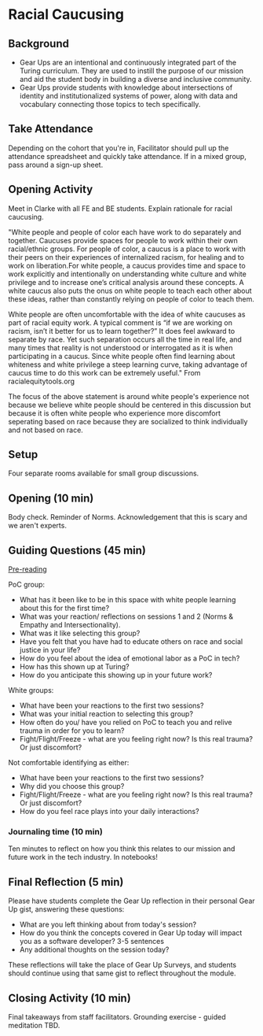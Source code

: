 # Racial Caucusing

## Background

- Gear Ups are an intentional and continuously integrated part of the Turing curriculum. They are used to instill the purpose of our mission and aid the student body in building a diverse and inclusive community.
- Gear Ups provide students with knowledge about intersections of identity and institutionalized systems of power, along with data and vocabulary connecting those topics to tech specifically.

## Take Attendance
Depending on the cohort that you're in, Facilitator should pull up the attendance spreadsheet and quickly take attendance. If in a mixed group, pass around a sign-up sheet.

## Opening Activity 

Meet in Clarke with all FE and BE students. Explain rationale for racial caucusing. 

"White people and people of color each have work to do separately and together. Caucuses provide spaces for people to work within their own racial/ethnic groups. For people of color, a caucus is a place to work with their peers on their experiences of internalized racism, for healing and to work on liberation.For white people, a caucus provides time and space to work explicitly and intentionally on understanding white culture and white privilege and to increase one’s critical analysis around these concepts. A white caucus also puts the onus on white people to teach each other about these ideas, rather than constantly relying on people of color to teach them.

White people are often uncomfortable with the idea of white caucuses as part of racial equity work. A typical comment is “if we are working on racism, isn’t it better for us to learn together?” It does feel awkward to separate by race. Yet such separation occurs all the time in real life, and many times that reality is not understood or interrogated as it is when participating in a caucus. Since white people often find learning about whiteness and white privilege a steep learning curve, taking advantage of caucus time to do this work can be extremely useful." From racialequitytools.org

The focus of the above statement is around white people's experience not because we believe white people should be centered in this discussion but because it is often white people who experience more discomfort seperating based on race because they are socialized to think individually and not based on race. 

## Setup

Four separate rooms available for small group discussions.

## Opening (10 min)

Body check. Reminder of Norms. Acknowledgement that this is scary and we aren't experts.

## Guiding Questions (45 min)

[Pre-reading](https://www.compasspoint.org/blog/race-caucusing-organizational-context-poc%E2%80%99s-experience)

PoC group:

* What has it been like to be in this space with white people learning about this for the first time?
* What was your reaction/ reflections on sessions 1 and 2 (Norms & Empathy and Intersectionality).
* What was it like selecting this group?
* Have you felt that you have had to educate others on race and social justice in your life?
* How do you feel about the idea of emotional labor as a PoC in tech?
 * How has this shown up at Turing?
 * How do you anticipate this showing up in your future work?

White groups:

* What have been your reactions to the first two sessions?
* What was your initial reaction to selecting this group?
* How often do you/ have you relied on PoC to teach you and relive trauma in order for you to learn?
* Fight/Flight/Freeze - what are you feeling right now? Is this real trauma? Or just discomfort?

Not comfortable identifying as either:

* What have been your reactions to the first two sessions?
* Why did you choose this group?
* Fight/Flight/Freeze - what are you feeling right now? Is this real trauma? Or just discomfort?
* How do you feel race plays into your daily interactions?

### Journaling time (10 min)
Ten minutes to reflect on how you think this relates to our mission and future work in the tech industry. In notebooks!

## Final Reflection (5 min)
Please have students complete the Gear Up reflection in their personal Gear Up gist, answering these questions:

* What are you left thinking about from today's session?
* How do you think the concepts covered in Gear Up today will impact you as a software developer? 3-5 sentences
* Any additional thoughts on the session today?

These reflections will take the place of Gear Up Surveys, and students should continue using that same gist to reflect throughout the module.
 
## Closing Activity (10 min)
Final takeaways from staff facilitators. Grounding exercise - guided meditation TBD.
